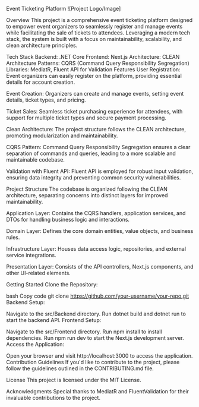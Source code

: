 Event Ticketing Platform
![Project Logo/Image]

Overview
This project is a comprehensive event ticketing platform designed to empower event organizers to seamlessly register and manage events while facilitating the sale of tickets to attendees. Leveraging a modern tech stack, the system is built with a focus on maintainability, scalability, and clean architecture principles.

Tech Stack
Backend: .NET Core
Frontend: Next.js
Architecture: CLEAN Architecture
Patterns: CQRS (Command Query Responsibility Segregation)
Libraries: MediatR, Fluent API for Validation
Features
User Registration: Event organizers can easily register on the platform, providing essential details for account creation.

Event Creation: Organizers can create and manage events, setting event details, ticket types, and pricing.

Ticket Sales: Seamless ticket purchasing experience for attendees, with support for multiple ticket types and secure payment processing.

Clean Architecture: The project structure follows the CLEAN architecture, promoting modularization and maintainability.

CQRS Pattern: Command Query Responsibility Segregation ensures a clear separation of commands and queries, leading to a more scalable and maintainable codebase.

Validation with Fluent API: Fluent API is employed for robust input validation, ensuring data integrity and preventing common security vulnerabilities.

Project Structure
The codebase is organized following the CLEAN architecture, separating concerns into distinct layers for improved maintainability.

Application Layer: Contains the CQRS handlers, application services, and DTOs for handling business logic and interactions.

Domain Layer: Defines the core domain entities, value objects, and business rules.

Infrastructure Layer: Houses data access logic, repositories, and external service integrations.

Presentation Layer: Consists of the API controllers, Next.js components, and other UI-related elements.

Getting Started
Clone the Repository:

bash
Copy code
git clone https://github.com/your-username/your-repo.git
Backend Setup:

Navigate to the src/Backend directory.
Run dotnet build and dotnet run to start the backend API.
Frontend Setup:

Navigate to the src/Frontend directory.
Run npm install to install dependencies.
Run npm run dev to start the Next.js development server.
Access the Application:

Open your browser and visit http://localhost:3000 to access the application.
Contribution Guidelines
If you'd like to contribute to the project, please follow the guidelines outlined in the CONTRIBUTING.md file.

License
This project is licensed under the MIT License.

Acknowledgments
Special thanks to MediatR and FluentValidation for their invaluable contributions to the project.
